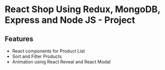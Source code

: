 # React Shop Using Redux, MongoDB, Express and Node JS - Project

## Features
- React components for Product List
- Sort and Filter Products
- Animation using React Reveal and React Modal 